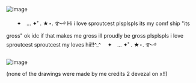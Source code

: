 
![image](https://github.com/user-attachments/assets/76fd450a-bad1-4917-9311-300c24e2bbd7)



　　✦　... ✦˚ . ★⋆. ࿐࿔ Hi i love sproutcest plsplspls its my comf ship "its gross" ok idc if that makes me gross ill proudly be gross plsplspls i love sproutcest sproutcest my loves hii!!^_^ 　✦　... ✦˚ . ★⋆. ࿐࿔


![image](https://github.com/user-attachments/assets/4e5a08b5-bc66-4661-bb61-ca54b3e66776)


(none of the drawings were made by me credits 2 devezal on x!!)
